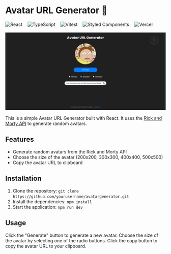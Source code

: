 # Avatar URL Generator 👥

<div style="display:flex;gap: 1rem;">
    <img src="https://img.shields.io/badge/React-20232A?style=for-the-badge&logo=react&logoColor=61DAF" alt="React">
    <img src="https://img.shields.io/badge/TypeScript-007ACC?style=for-the-badge&logo=typescript&logoColor=white" alt="TypeScript">
    <img src="https://img.shields.io/badge/testing%20library-323330?style=for-the-badge&logo=testing-library&logoColor=red" alt="Vitest">
    <img src="https://img.shields.io/badge/styled--components-DB7093?style=for-the-badge&logo=styled-components&logoColor=white" alt="Styled Components">
    <img src="https://img.shields.io/badge/Vercel-000000?style=for-the-badge&logo=vercel&logoColor=white" alt="Vercel">
</div>

<br />

<img width="800" src="src/assets/app.png">

<br />

This is a simple Avatar URL Generator built with React. It uses the [Rick and Morty API](https://rickandmortyapi.com/api/character) to generate random avatars.

## Features

- Generate random avatars from the Rick and Morty API
- Choose the size of the avatar (200x200, 300x300, 400x400, 500x500)
- Copy the avatar URL to clipboard

## Installation

1. Clone the repository: `git clone https://github.com/yourusername/avatargenerator.git`
2. Install the dependencies: `npm install`
3. Start the application: `npm run dev`

## Usage

Click the "Generate" button to generate a new avatar. Choose the size of the avatar by selecting one of the radio buttons. Click the copy button to copy the avatar URL to your clipboard.